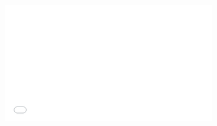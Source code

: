 <IFRAME WIDTH="560" height="315" SRC="//www.youtube.com/watch?v=zbBtfXkA7js" FRAMEBORDER="0" ALLOWFULLSCREEN></IFRAME>

